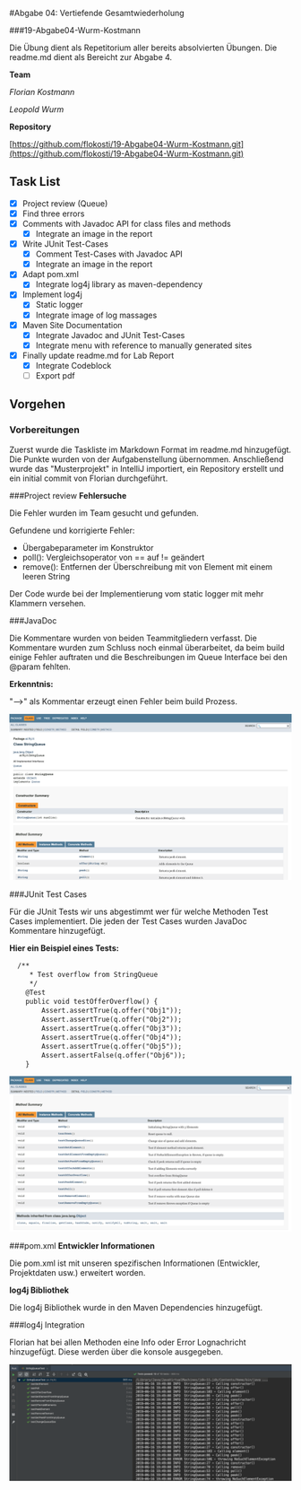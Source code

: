 
#Abgabe 04: Vertiefende Gesamtwiederholung

###19-Abgabe04-Wurm-Kostmann 

Die Übung dient als Repetitorium aller bereits absolvierten Übungen. Die readme.md dient als Bereicht zur Abgabe 4.

**Team**

*Florian Kostmann*

*Leopold Wurm*

**Repository**

[https://github.com/flokosti/19-Abgabe04-Wurm-Kostmann.git](https://github.com/flokosti/19-Abgabe04-Wurm-Kostmann.git)

## Task List ##

- [x]  Project review (Queue)
  - [x] Find three errors
- [x] Comments with Javadoc API for class files and methods
  - [x] Integrate an image in the report
- [x] Write JUnit Test-Cases
  - [x] Comment Test-Cases with Javadoc API
  - [x] Integrate an image in the report
- [x] Adapt pom.xml
  - [x] Integrate log4j library as maven-dependency
- [x] Implement log4j
  - [x] Static logger
  - [x] Integrate image of log massages
- [x] Maven Site Documentation
  - [x] Integrate Javadoc and JUnit Test-Cases
  - [x] Integrate menu with reference to manually generated sites
- [x] Finally update readme.md for Lab Report
  - [x] Integrate Codeblock
  - [ ] Export pdf

## Vorgehen 

### Vorbereitungen 

Zuerst wurde die Taskliste im Markdown Format im readme.md hinzugefügt. Die Punkte wurden von der Aufgabenstellung
übernommen. Anschließend wurde das "Musterprojekt" in IntelliJ importiert, ein Repository erstellt und ein
initial commit von Florian durchgeführt. 

###Project review
**Fehlersuche**

Die Fehler wurden im Team gesucht und gefunden.

Gefundene und korrigierte Fehler:

- Übergabeparameter im Konstruktor
- poll(): Vergleichsoperator von == auf != geändert
- remove(): Entfernen der Überschreibung mit von Element mit einem leeren String

Der Code wurde bei der Implementierung vom static logger mit mehr Klammern versehen.

###JavaDoc

Die Kommentare wurden von beiden Teammitgliedern verfasst. Die Kommentare wurden zum Schluss noch einmal
überarbeitet, da beim build einige Fehler auftraten und die Beschreibungen im Queue Interface bei den @param fehlten. 

**Erkenntnis:**

"-->" als Kommentar erzeugt einen Fehler beim build Prozess.

![javadoc](media/javadoc.png)

###JUnit Test Cases

Für die JUnit Tests wir uns abgestimmt wer für welche Methoden Test Cases implementiert. 
Die jeden der Test Cases wurden JavaDoc Kommentare hinzugefügt. 

**Hier ein Beispiel eines Tests:**
```
  /**
     * Test overflow from StringQueue
     */
    @Test
    public void testOfferOverflow() {
        Assert.assertTrue(q.offer("Obj1"));
        Assert.assertTrue(q.offer("Obj2"));
        Assert.assertTrue(q.offer("Obj3"));
        Assert.assertTrue(q.offer("Obj4"));
        Assert.assertTrue(q.offer("Obj5"));
        Assert.assertFalse(q.offer("Obj6"));
    }
```

![junitTests](media/tests.png)

###pom.xml
**Entwickler Informationen**

Die pom.xml ist mit unseren spezifischen Informationen (Entwickler, Projektdaten usw.) erweitert worden.

**log4j Bibliothek**

Die log4j Bibliothek wurde in den Maven Dependencies hinzugefügt.

###log4j Integration

Florian hat bei allen Methoden eine Info oder Error Lognachricht hinzugefügt. Diese werden über die konsole ausgegeben.

![log4j](media/log4j_konsole.png)



